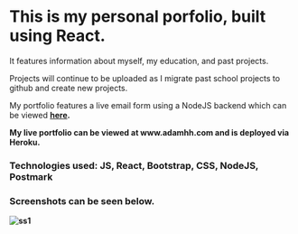 <h1> This is my personal porfolio, built using React. </h1>
<p> It features information about myself, my education, and past projects.</p>
<p> Projects will continue to be uploaded as I migrate past school projects to github and create new projects.</p>
<p> My portfolio features a live email form using a NodeJS backend which can be viewed <strong><a href="https://github.com/adamhh/my-react-profile-backend" target="_blank">here</a>.</p>
<p> My live portfolio can be viewed at www.adamhh.com and is deployed via Heroku.</p>
<h3> Technologies used: JS, React, Bootstrap, CSS, NodeJS, Postmark </h3>
<h3> Screenshots can be seen below.</h3>

![ss1](https://user-images.githubusercontent.com/47022779/112788333-85491300-900f-11eb-9312-4e424d743ed9.PNG)
